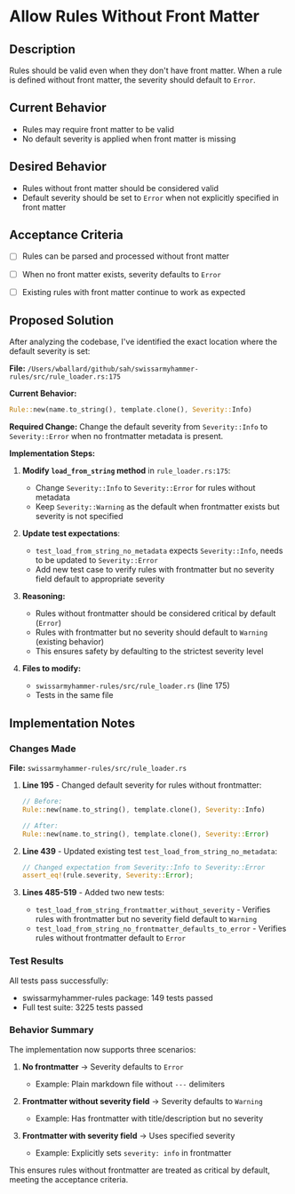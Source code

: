 # Allow Rules Without Front Matter

## Description
Rules should be valid even when they don't have front matter. When a rule is defined without front matter, the severity should default to `Error`.

## Current Behavior
- Rules may require front matter to be valid
- No default severity is applied when front matter is missing

## Desired Behavior
- Rules without front matter should be considered valid
- Default severity should be set to `Error` when not explicitly specified in front matter

## Acceptance Criteria
- [ ] Rules can be parsed and processed without front matter
- [ ] When no front matter exists, severity defaults to `Error`
- [ ] Existing rules with front matter continue to work as expected



## Proposed Solution

After analyzing the codebase, I've identified the exact location where the default severity is set:

**File:** `/Users/wballard/github/sah/swissarmyhammer-rules/src/rule_loader.rs:175`

**Current Behavior:**
```rust
Rule::new(name.to_string(), template.clone(), Severity::Info)
```

**Required Change:**
Change the default severity from `Severity::Info` to `Severity::Error` when no frontmatter metadata is present.

**Implementation Steps:**

1. **Modify `load_from_string` method** in `rule_loader.rs:175`:
   - Change `Severity::Info` to `Severity::Error` for rules without metadata
   - Keep `Severity::Warning` as the default when frontmatter exists but severity is not specified

2. **Update test expectations**:
   - `test_load_from_string_no_metadata` expects `Severity::Info`, needs to be updated to `Severity::Error`
   - Add new test case to verify rules with frontmatter but no severity field default to appropriate severity

3. **Reasoning:**
   - Rules without frontmatter should be considered critical by default (`Error`)
   - Rules with frontmatter but no severity should default to `Warning` (existing behavior)
   - This ensures safety by defaulting to the strictest severity level

4. **Files to modify:**
   - `swissarmyhammer-rules/src/rule_loader.rs` (line 175)
   - Tests in the same file




## Implementation Notes

### Changes Made

**File:** `swissarmyhammer-rules/src/rule_loader.rs`

1. **Line 195** - Changed default severity for rules without frontmatter:
   ```rust
   // Before:
   Rule::new(name.to_string(), template.clone(), Severity::Info)
   
   // After:
   Rule::new(name.to_string(), template.clone(), Severity::Error)
   ```

2. **Line 439** - Updated existing test `test_load_from_string_no_metadata`:
   ```rust
   // Changed expectation from Severity::Info to Severity::Error
   assert_eq!(rule.severity, Severity::Error);
   ```

3. **Lines 485-519** - Added two new tests:
   - `test_load_from_string_frontmatter_without_severity` - Verifies rules with frontmatter but no severity field default to `Warning`
   - `test_load_from_string_no_frontmatter_defaults_to_error` - Verifies rules without frontmatter default to `Error`

### Test Results

All tests pass successfully:
- swissarmyhammer-rules package: 149 tests passed
- Full test suite: 3225 tests passed

### Behavior Summary

The implementation now supports three scenarios:

1. **No frontmatter** → Severity defaults to `Error`
   - Example: Plain markdown file without `---` delimiters
   
2. **Frontmatter without severity field** → Severity defaults to `Warning`
   - Example: Has frontmatter with title/description but no severity
   
3. **Frontmatter with severity field** → Uses specified severity
   - Example: Explicitly sets `severity: info` in frontmatter

This ensures rules without frontmatter are treated as critical by default, meeting the acceptance criteria.

